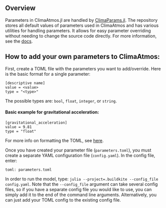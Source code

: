 ## Overview
Parameters in ClimaAtmos.jl are handled by [ClimaParams.jl](https://github.com/CliMA/ClimaParams.jl). The repository stores all default values of parameters used in ClimaAtmos and has various utilities for handling parameters. It allows for easy parameter overriding without needing to change the source code directly. For more information, see the [docs](https://clima.github.io/ClimaParams.jl/dev/).

## How to add your own parameters to ClimaAtmos:
First, create a TOML file with the parameters you want to add/override. Here is the basic format for a single parameter:
```
[descriptive name]
value = <value>
type = "<type>"
```
The possible types are: `bool`, `float`, `integer`, or `string`.

#### Basic example for gravitational acceleration:
```
[gravitational_acceleration]
value = 9.81
type = "float"
```
For more info on formatting the TOML, see [here](https://clima.github.io/ClimaParams.jl/dev/toml/).

Once you have created your parameter file (`parameters.toml`), you must create a separate YAML configuration file (`config.yaml`).
In the config file, enter:
```
toml: parameters.toml
```
In order to run the model, type: `julia --project=.buildkite --config_file config.yaml`.
Note that the `--config_file` argument can take several config files, so if you have a separate config file you would like to use,
you can simply add it to the end of the command line arguments. Alternatively, you can just add your TOML config to the existing config file.
